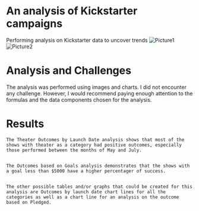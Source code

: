 # An analysis of Kickstarter campaigns
Performing analysis on Kickstarter data to uncover trends
![Picture1](path/to/Picture1.png)
![Picture2](path/to/Picture2.png)

# Analysis and Challenges

The analysis was performed using images and charts. I did not encounter any challenge. However, I would recommend paying enough attention to the formulas and the data components chosen for the analysis.


# Results

	The Theater Outcomes by Launch Date analysis shows that most of the  shows with theater as a category had positive outcomes, especially those performed between the months of May and July.


	The Outcomes based on Goals analysis demonstrates that the shows with a goal less than $5000 have a higher percentager of success.


	The other possible tables and/or graphs that could be created for this analysis are Outcomes by launch date chart lines for all the categories as well as a chart line for an analysis on the outcome based on Pledged.
